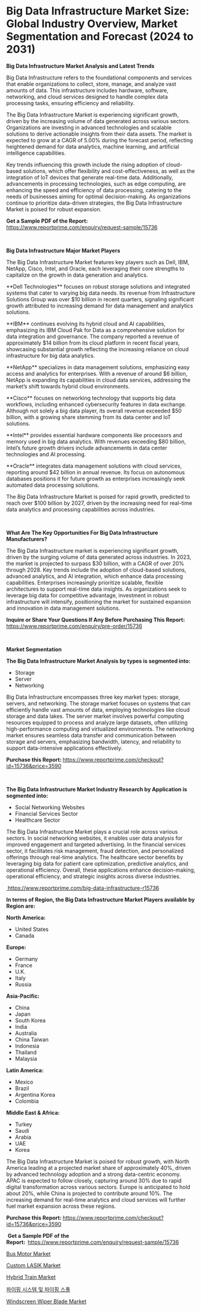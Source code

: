 <p><h1>Big Data Infrastructure Market Size: Global Industry Overview, Market Segmentation and Forecast (2024 to 2031)</h1></p><p><strong>Big Data Infrastructure Market Analysis and Latest Trends</strong></p>
<p><p>Big Data Infrastructure refers to the foundational components and services that enable organizations to collect, store, manage, and analyze vast amounts of data. This infrastructure includes hardware, software, networking, and cloud services designed to handle complex data processing tasks, ensuring efficiency and reliability. </p><p>The Big Data Infrastructure Market is experiencing significant growth, driven by the increasing volume of data generated across various sectors. Organizations are investing in advanced technologies and scalable solutions to derive actionable insights from their data assets. The market is expected to grow at a CAGR of 5.00% during the forecast period, reflecting heightened demand for data analytics, machine learning, and artificial intelligence capabilities. </p><p>Key trends influencing this growth include the rising adoption of cloud-based solutions, which offer flexibility and cost-effectiveness, as well as the integration of IoT devices that generate real-time data. Additionally, advancements in processing technologies, such as edge computing, are enhancing the speed and efficiency of data processing, catering to the needs of businesses aiming for optimal decision-making. As organizations continue to prioritize data-driven strategies, the Big Data Infrastructure Market is poised for robust expansion.</p></p>
<p><strong>Get a Sample PDF of the Report:&nbsp;</strong> <a href="https://www.reportprime.com/enquiry/request-sample/15736">https://www.reportprime.com/enquiry/request-sample/15736</a></p>
<p>&nbsp;</p>
<p><strong>Big Data Infrastructure Major Market Players</strong></p>
<p><p>The Big Data Infrastructure Market features key players such as Dell, IBM, NetApp, Cisco, Intel, and Oracle, each leveraging their core strengths to capitalize on the growth in data generation and analytics.</p><p>**Dell Technologies** focuses on robust storage solutions and integrated systems that cater to varying big data needs. Its revenue from Infrastructure Solutions Group was over $10 billion in recent quarters, signaling significant growth attributed to increasing demand for data management and analytics solutions.</p><p>**IBM** continues evolving its hybrid cloud and AI capabilities, emphasizing its IBM Cloud Pak for Data as a comprehensive solution for data integration and governance. The company reported a revenue of approximately $14 billion from its cloud platform in recent fiscal years, showcasing substantial growth reflecting the increasing reliance on cloud infrastructure for big data analytics.</p><p>**NetApp** specializes in data management solutions, emphasizing easy access and analytics for enterprises. With a revenue of around $6 billion, NetApp is expanding its capabilities in cloud data services, addressing the market’s shift towards hybrid cloud environments.</p><p>**Cisco** focuses on networking technology that supports big data workflows, including enhanced cybersecurity features in data exchange. Although not solely a big data player, its overall revenue exceeded $50 billion, with a growing share stemming from its data center and IoT solutions.</p><p>**Intel** provides essential hardware components like processors and memory used in big data analytics. With revenues exceeding $80 billion, Intel’s future growth drivers include advancements in data center technologies and AI processing.</p><p>**Oracle** integrates data management solutions with cloud services, reporting around $42 billion in annual revenue. Its focus on autonomous databases positions it for future growth as enterprises increasingly seek automated data processing solutions.</p><p>The Big Data Infrastructure Market is poised for rapid growth, predicted to reach over $100 billion by 2027, driven by the increasing need for real-time data analytics and processing capabilities across industries.</p></p>
<p>&nbsp;</p>
<p><strong>What Are The Key Opportunities For Big Data Infrastructure Manufacturers?</strong></p>
<p><p>The Big Data Infrastructure market is experiencing significant growth, driven by the surging volume of data generated across industries. In 2023, the market is projected to surpass $30 billion, with a CAGR of over 20% through 2028. Key trends include the adoption of cloud-based solutions, advanced analytics, and AI integration, which enhance data processing capabilities. Enterprises increasingly prioritize scalable, flexible architectures to support real-time data insights. As organizations seek to leverage big data for competitive advantage, investment in robust infrastructure will intensify, positioning the market for sustained expansion and innovation in data management solutions.</p></p>
<p><strong>Inquire or Share Your Questions If Any Before Purchasing This Report:</strong> <a href="https://www.reportprime.com/enquiry/pre-order/15736">https://www.reportprime.com/enquiry/pre-order/15736</a></p>
<p>&nbsp;</p>
<p><strong>Market Segmentation</strong></p>
<p><strong>The Big Data Infrastructure Market Analysis by types is segmented into:</strong></p>
<p><ul><li>Storage</li><li>Server</li><li>Networking</li></ul></p>
<p><p>Big Data Infrastructure encompasses three key market types: storage, servers, and networking. The storage market focuses on systems that can efficiently handle vast amounts of data, employing technologies like cloud storage and data lakes. The server market involves powerful computing resources equipped to process and analyze large datasets, often utilizing high-performance computing and virtualized environments. The networking market ensures seamless data transfer and communication between storage and servers, emphasizing bandwidth, latency, and reliability to support data-intensive applications effectively.</p></p>
<p><strong>Purchase this Report:&nbsp;</strong><a href="https://www.reportprime.com/checkout?id=15736&price=3590">https://www.reportprime.com/checkout?id=15736&price=3590</a></p>
<p>&nbsp;</p>
<p><strong>The Big Data Infrastructure Market Industry Research by Application is segmented into:</strong></p>
<p><ul><li>Social Networking Websites</li><li>Financial Services Sector</li><li>Healthcare Sector</li></ul></p>
<p><p>The Big Data Infrastructure Market plays a crucial role across various sectors. In social networking websites, it enables user data analysis for improved engagement and targeted advertising. In the financial services sector, it facilitates risk management, fraud detection, and personalized offerings through real-time analytics. The healthcare sector benefits by leveraging big data for patient care optimization, predictive analytics, and operational efficiency. Overall, these applications enhance decision-making, operational efficiency, and strategic insights across diverse industries.</p></p>
<p><a href="https://www.reportprime.com/big-data-infrastructure-r15736">&nbsp;https://www.reportprime.com/big-data-infrastructure-r15736</a></p>
<p><strong>In terms of Region, the Big Data Infrastructure Market Players available by Region are:</strong></p>
<p>
    <p> <strong> North America: </strong>
        <ul>
            <li>United States</li>
            <li>Canada</li>
        </ul>
        </p> 
    <p> <strong> Europe: </strong>
        <ul>
            <li>Germany</li>
            <li>France</li>
            <li>U.K.</li>
            <li>Italy</li>
            <li>Russia</li>
        </ul>
        </p> 
    <p> <strong> Asia-Pacific: </strong>
        <ul>
            <li>China</li>
            <li>Japan</li>
            <li>South Korea</li>
            <li>India</li>
            <li>Australia</li>
            <li>China Taiwan</li>
            <li>Indonesia</li>
            <li>Thailand</li>
            <li>Malaysia</li>
        </ul>
        </p> 
    <p> <strong> Latin America: </strong>
        <ul>
            <li>Mexico</li>
            <li>Brazil</li>
            <li>Argentina Korea</li>
            <li>Colombia</li>
        </ul>
        </p> 
    <p> <strong> Middle East & Africa: </strong>
        <ul>
            <li>Turkey</li>
            <li>Saudi</li>
            <li>Arabia</li>
            <li>UAE</li>
            <li>Korea</li>
        </ul>
    </p>
    </p>
<p><p>The Big Data Infrastructure Market is poised for robust growth, with North America leading at a projected market share of approximately 40%, driven by advanced technology adoption and a strong data-centric economy. APAC is expected to follow closely, capturing around 30% due to rapid digital transformation across various sectors. Europe is anticipated to hold about 20%, while China is projected to contribute around 10%. The increasing demand for real-time analytics and cloud services will further fuel market expansion across these regions.</p></p>
<p><strong>Purchase this Report: </strong><a href="https://www.reportprime.com/checkout?id=15736&price=3590">https://www.reportprime.com/checkout?id=15736&price=3590</a></p>
<p>&nbsp;<strong>Get a Sample PDF of the Report:&nbsp;&nbsp;</strong><a href="https://www.reportprime.com/enquiry/request-sample/15736">https://www.reportprime.com/enquiry/request-sample/15736</a></p>
<p><strong></strong></p>
<p><p><a href="https://issuu.com/reportprime-2/docs/bus-motor-market-size-2030.pptx_bb80824a09a44a">Bus Motor Market</a></p><p><a href="https://www.linkedin.com/pulse/how-regions-adapting-custom-lasik-market-global-trends-xyche?trackingId=nvZ4gMNwTSS%2Fp2OwgRiBXA%3D%3D">Custom LASIK Market</a></p><p><a href="https://medium.com/@sjdhshjc2456654/the-global-hybrid-train-market-is-at-the-forefront-of-innovation-driving-rapid-industry-9e1c1192e100">Hybrid Train Market</a></p><p><a href="https://medium.com/@terina.1/2024%EB%85%84%EB%B6%80%ED%84%B0-2031%EB%85%84%EA%B9%8C%EC%A7%80-%EB%B0%B0%EA%B4%80-%EC%8B%9C%EC%8A%A4%ED%85%9C-%EB%B0%8F-%EB%B0%B0%EA%B4%80-%EC%8A%A4%ED%92%80-%EC%8B%9C%EC%9E%A5%EC%9D%B4-%EC%96%B4%EB%96%BB%EA%B2%8C-%EB%B3%80%ED%99%94%ED%95%98%EA%B3%A0-%EC%9E%88%EC%8A%B5%EB%8B%88%EA%B9%8C-2ea2bfc81b57">파이핑 시스템 및 파이핑 스풀</a></p><p><a href="https://www.linkedin.com/pulse/windscreen-wiper-blade-industry-sector-new-technologies-jg05e?trackingId=nHYT4JCZR1CMvKg0oYWnhg%3D%3D">Windscreen Wiper Blade Market</a></p></p>
